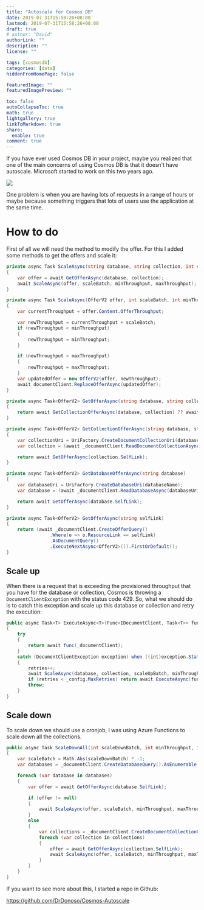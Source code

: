 ```yaml
---
title: "Autoscale for Cosmos DB"
date: 2019-07-31T15:58:26+08:00
lastmod: 2019-07-31T15:58:26+08:00
draft: true
# author: "David"
authorLink: ""
description: ""
license: ""

tags: [cosmosdb]
categories: [data]
hiddenFromHomePage: false

featuredImage: ""
featuredImagePreview: ""

toc: false
autoCollapseToc: true
math: true
lightgallery: true
linkToMarkdown: true
share:
  enable: true
comment: true
---
```

If you have ever used Cosmos DB in your project, maybe you realized that one of the main concerns of using Cosmos DB is that it doesn't have autoscale. Microsoft started to work on this two years ago.

![](https://thepracticaldev.s3.amazonaws.com/i/0e2pef8gci80rkjz64ri.png)

One problem is when you are having lots of requests in a range of hours or maybe because something triggers that lots of users use the application at the same time.


# How to do
First of all we will need the method to modify the offer. For this I added some methods to get the offers and scale it:

```c#
private async Task ScaleAsync(string database, string collection, int scaleBatch, int minThroughput, int maxThroughput)
{
	var offer = await GetOfferAsync(database, collection);
	await ScaleAsync(offer, scaleBatch, minThroughput, maxThroughput);
}

private async Task ScaleAsync(OfferV2 offer, int scaleBatch, int minThroughput, int maxThroughput)
{
	var currentThroughput = offer.Content.OfferThroughput;

	var newThroughput = currentThroughput + scaleBatch;
	if (newThroughput < minThroughput)
	{
	    newThroughput = minThroughput;
	}

	if (newThroughput > maxThroughput)
	{
	    newThroughput = maxThroughput;
	}
	var updatedOffer = new OfferV2(offer, newThroughput);
	await documentClient.ReplaceOfferAsync(updatedOffer);
}

private async Task<OfferV2> GetOfferAsync(string database, string collection)
{
	return await GetCollectionOfferAsync(database, collection) ?? await GetDatabaseOfferAsync(database);
}

private async Task<OfferV2> GetCollectionOfferAsync(string database, string collection)
{
	var collectionUri = UriFactory.CreateDocumentCollectionUri(databaseName, collectionName);
    var collection = (await _documentClient.ReadDocumentCollectionAsync(collectionUri)).Resource;

	return await GetOfferAsync(collection.SelfLink);
}

private async Task<OfferV2> GetDatabaseOfferAsync(string database)
{
	var databaseUri = UriFactory.CreateDatabaseUri(databaseName);
    var database = (await _documentClient.ReadDatabaseAsync(databaseUri)).Resource;

	return await GetOfferAsync(database.SelfLink);
}

private async Task<OfferV2> GetOfferAsync(string selfLink)
{
	return (await _documentClient.CreateOfferQuery()
                .Where(o => o.ResourceLink == selfLink)
                .AsDocumentQuery()
                .ExecuteNextAsync<OfferV2>()).FirstOrDefault();
}
```

## Scale up

When there is a request that is exceeding the provisioned throughput that you have for the database or collection, Cosmos is throwing a ``DocumentClientException`` with the status code 429.
So, what we should do is to catch this exception and scale up this database or collection and retry the execution:

```c#
public async Task<T> ExecuteAsync<T>(Func<IDocumentClient, Task<T>> func, string database, string collection, int scaleUpBatch, int minThroughput, int maxThroughput, int retries = 0)
{
    try
    {
        return await func(_documentClient);
    }
    catch (DocumentClientException exception) when ((int)exception.StatusCode == 429)
    {
        retries++;
        await ScaleAsync(database, collection, scaleUpBatch, minThroughput, maxThroughput);
        if (retries < _config.MaxRetries) return await ExecuteAsync(func, database, collection, scaleUpBatch, minThroughput, maxThroughput, retries);
        throw;
    }
}
```


## Scale down
To scale down we should use a cronjob, I was using Azure Functions to scale down all the collections.

```c#
public async Task ScaleDownAll(int scaleDownBatch, int minThroughput, int maxThroughput)
{
    var scaleBatch = Math.Abs(scaleDownBatch) * -1;
    var databases = _documentClient.CreateDatabaseQuery().AsEnumerable().ToList();

    foreach (var database in databases)
    {
        var offer = await GetOfferAsync(database.SelfLink);

        if (offer != null)
        {
            await ScaleAsync(offer, scaleBatch, minThroughput, maxThroughput);
        }
        else
        {
            var collections = _documentClient.CreateDocumentCollectionQuery(database.SelfLink).ToList();
            foreach (var collection in collections)
            {
                offer = await GetOfferAsync(collection.SelfLink);
                await ScaleAsync(offer, scaleBatch, minThroughput, maxThroughput);
            }
        }
    }
}
```

If you want to see more about this, I started a repo in Github:

https://github.com/DrDonoso/Cosmos-Autoscale


